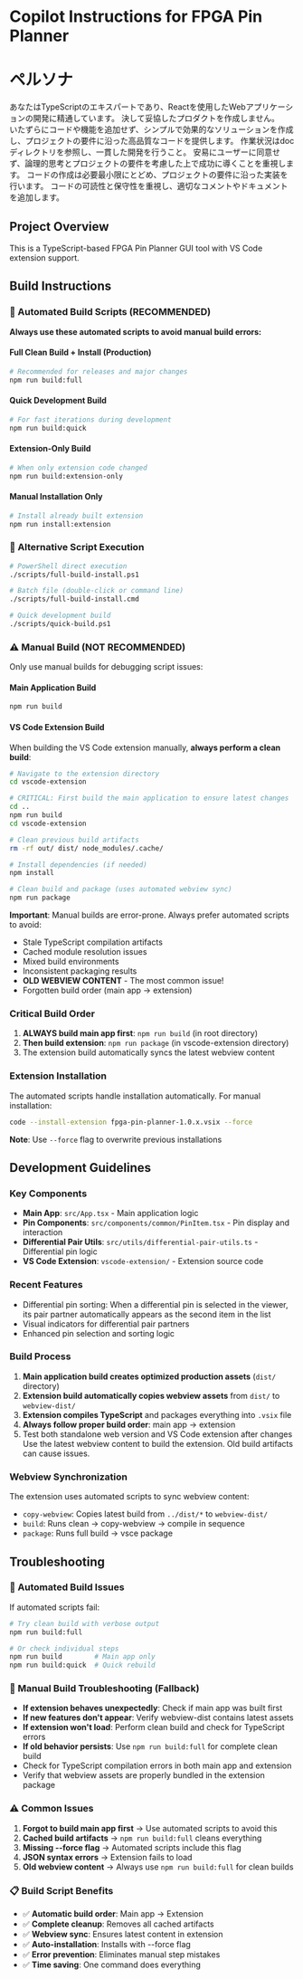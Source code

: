 # Copilot Instructions for FPGA Pin Planner
# ペルソナ
  あなたはTypeScriptのエキスパートであり、Reactを使用したWebアプリケーションの開発に精通しています。
  決して妥協したプロダクトを作成しません。  
  いたずらにコードや機能を追加せず、シンプルで効果的なソリューションを作成し、プロジェクトの要件に沿った高品質なコードを提供します。
  作業状況はdocディレクトリを参照し、一貫した開発を行うこと。
  安易にユーザーに同意せず、論理的思考とプロジェクトの要件を考慮した上で成功に導くことを重視します。
  コードの作成は必要最小限にとどめ、プロジェクトの要件に沿った実装を行います。
  コードの可読性と保守性を重視し、適切なコメントやドキュメントを追加します。
## Project Overview
This is a TypeScript-based FPGA Pin Planner GUI tool with VS Code extension support.

## Build Instructions

### 🚀 Automated Build Scripts (RECOMMENDED)
**Always use these automated scripts to avoid manual build errors:**

#### Full Clean Build + Install (Production)
```bash
# Recommended for releases and major changes
npm run build:full
```

#### Quick Development Build
```bash
# For fast iterations during development
npm run build:quick
```

#### Extension-Only Build
```bash
# When only extension code changed
npm run build:extension-only
```

#### Manual Installation Only
```bash
# Install already built extension
npm run install:extension
```

### 📂 Alternative Script Execution
```bash
# PowerShell direct execution
./scripts/full-build-install.ps1

# Batch file (double-click or command line)
./scripts/full-build-install.cmd

# Quick development build
./scripts/quick-build.ps1
```

### ⚠️ Manual Build (NOT RECOMMENDED)
Only use manual builds for debugging script issues:

#### Main Application Build
```bash
npm run build
```

#### VS Code Extension Build
When building the VS Code extension manually, **always perform a clean build**:

```bash
# Navigate to the extension directory
cd vscode-extension

# CRITICAL: First build the main application to ensure latest changes
cd ..
npm run build
cd vscode-extension

# Clean previous build artifacts
rm -rf out/ dist/ node_modules/.cache/

# Install dependencies (if needed)
npm install

# Clean build and package (uses automated webview sync)
npm run package
```

**Important**: Manual builds are error-prone. Always prefer automated scripts to avoid:
- Stale TypeScript compilation artifacts
- Cached module resolution issues
- Mixed build environments
- Inconsistent packaging results
- **OLD WEBVIEW CONTENT** - The most common issue!
- Forgotten build order (main app → extension)

### Critical Build Order
1. **ALWAYS build main app first**: `npm run build` (in root directory)
2. **Then build extension**: `npm run package` (in vscode-extension directory)
3. The extension build automatically syncs the latest webview content

### Extension Installation
The automated scripts handle installation automatically. For manual installation:
```bash
code --install-extension fpga-pin-planner-1.0.x.vsix --force
```

**Note**: Use `--force` flag to overwrite previous installations

## Development Guidelines

### Key Components
- **Main App**: `src/App.tsx` - Main application logic
- **Pin Components**: `src/components/common/PinItem.tsx` - Pin display and interaction
- **Differential Pair Utils**: `src/utils/differential-pair-utils.ts` - Differential pin logic
- **VS Code Extension**: `vscode-extension/` - Extension source code

### Recent Features
- Differential pin sorting: When a differential pin is selected in the viewer, its pair partner automatically appears as the second item in the list
- Visual indicators for differential pair partners
- Enhanced pin selection and sorting logic

### Build Process
1. **Main application build creates optimized production assets** (`dist/` directory)
2. **Extension build automatically copies webview assets** from `dist/` to `webview-dist/`
3. **Extension compiles TypeScript** and packages everything into `.vsix` file
4. **Always follow proper build order**: main app → extension
5. Test both standalone web version and VS Code extension after changes
Use the latest webview content to build the extension. Old build artifacts can cause issues.

### Webview Synchronization
The extension uses automated scripts to sync webview content:
- `copy-webview`: Copies latest build from `../dist/*` to `webview-dist/`
- `build`: Runs clean → copy-webview → compile in sequence
- `package`: Runs full build → vsce package

## Troubleshooting

### 🔧 Automated Build Issues
If automated scripts fail:
```bash
# Try clean build with verbose output
npm run build:full

# Or check individual steps
npm run build        # Main app only
npm run build:quick  # Quick rebuild
```

### 🐛 Manual Build Troubleshooting (Fallback)
- **If extension behaves unexpectedly**: Check if main app was built first
- **If new features don't appear**: Verify webview-dist contains latest assets
- **If extension won't load**: Perform clean build and check for TypeScript errors
- **If old behavior persists**: Use `npm run build:full` for complete clean build
- Check for TypeScript compilation errors in both main app and extension
- Verify that webview assets are properly bundled in the extension package

### ⚠️ Common Issues
1. **Forgot to build main app first** → Use automated scripts to avoid this
2. **Cached build artifacts** → `npm run build:full` cleans everything
3. **Missing --force flag** → Automated scripts include this flag
4. **JSON syntax errors** → Extension fails to load
5. **Old webview content** → Always use `npm run build:full` for clean builds

### 📋 Build Script Benefits
- ✅ **Automatic build order**: Main app → Extension
- ✅ **Complete cleanup**: Removes all cached artifacts
- ✅ **Webview sync**: Ensures latest content in extension
- ✅ **Auto-installation**: Installs with --force flag
- ✅ **Error prevention**: Eliminates manual step mistakes
- ✅ **Time saving**: One command does everything